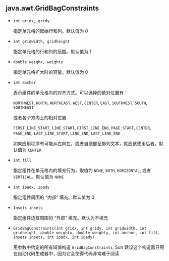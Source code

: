 ## java.awt.GridBagConstraints

* `int gridx, gridy`

    指定单元格的起始行和列。默认值为 0
    
* `int gridwidth, gridheight`

    指定单元格的行和列的范围。默认值为 1
    
* `double weighx, weighty`

    指定单元格扩大时的容量。默认值为 0
    
* `int anchor`

    表示组件的单元格内的对齐方式。可以选择的绝对位置有：
    
    `NORTHWEST`, `NORTH`, `NORTHEAST`, `WEST`, `CENTER`, `EAST`, `SOUTHWEST`, `SOUTH`, `SOUTHEAST`
    
    或者各个方向上的相对位置
    
    `FIRST_LINE_START`, `LINE_START`, `FIRST_LINE_ENO`, `PAGE_START`, `CENTER`, `PAGE_END`, `LAST_LINE_START`, `LINE_END`, `LAST_LINE_END`
    
    如果应用程序有可能从右向左，或者自顶部至排列文本，就应该使用后者。默认值为 `CENTER`
    
* `int fill`

    指定组件在单元格内的填充行为，取值为 `NONE`, `BOTH`, `HORIZONTAL`, 或者 `VERTICAL`。默认值为 `NONE`
    
* `int ipadx, ipady`

    指定组件周围的 “内部” 填充。默认值为 0
    
* `Insets insets`

    指定组件边框周围的 “外部” 填充。默认为不填充
    
* `GridBagConstraints(int gridx, int gridy, int gridwidth, int gridheight, double weightx, double weighty, int anchor, int fill, Insets insets, int ipadx, int ipady)`

    用参数中给定的所有域值构造 `GridBagConstraints`, Sun 建议这个构造器只用在自动代码生成器中，因为它会使得代码非常难于阅读